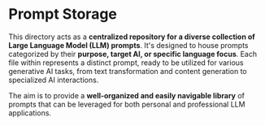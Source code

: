 # Prompt Storage

This directory acts as a **centralized repository for a diverse collection of Large Language Model (LLM) prompts**. It's designed to house prompts categorized by their **purpose, target AI, or specific language focus**. Each file within represents a distinct prompt, ready to be utilized for various generative AI tasks, from text transformation and content generation to specialized AI interactions.

The aim is to provide a **well-organized and easily navigable library** of prompts that can be leveraged for both personal and professional LLM applications.